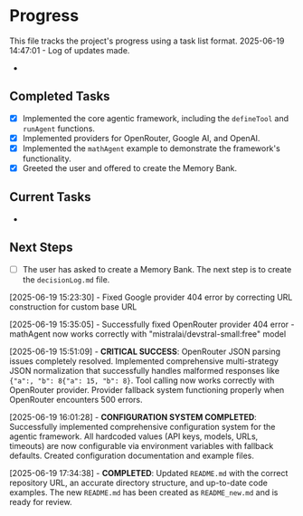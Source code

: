 # Progress

This file tracks the project's progress using a task list format.
2025-06-19 14:47:01 - Log of updates made.

-

## Completed Tasks

- [x] Implemented the core agentic framework, including the `defineTool` and `runAgent` functions.
- [x] Implemented providers for OpenRouter, Google AI, and OpenAI.
- [x] Implemented the `mathAgent` example to demonstrate the framework's functionality.
- [x] Greeted the user and offered to create the Memory Bank.

## Current Tasks

-

## Next Steps

- [ ] The user has asked to create a Memory Bank. The next step is to create the `decisionLog.md` file.

[2025-06-19 15:23:30] - Fixed Google provider 404 error by correcting URL construction for custom base URL

[2025-06-19 15:35:05] - Successfully fixed OpenRouter provider 404 error - mathAgent now works correctly with "mistralai/devstral-small:free" model

[2025-06-19 15:51:09] - **CRITICAL SUCCESS**: OpenRouter JSON parsing issues completely resolved. Implemented comprehensive multi-strategy JSON normalization that successfully handles malformed responses like `{"a":, "b": 8{"a": 15, "b": 8}`. Tool calling now works correctly with OpenRouter provider. Provider fallback system functioning properly when OpenRouter encounters 500 errors.

[2025-06-19 16:01:28] - **CONFIGURATION SYSTEM COMPLETED**: Successfully implemented comprehensive configuration system for the agentic framework. All hardcoded values (API keys, models, URLs, timeouts) are now configurable via environment variables with fallback defaults. Created configuration documentation and example files.

[2025-06-19 17:34:38] - **COMPLETED**: Updated `README.md` with the correct repository URL, an accurate directory structure, and up-to-date code examples. The new `README.md` has been created as `README_new.md` and is ready for review.
